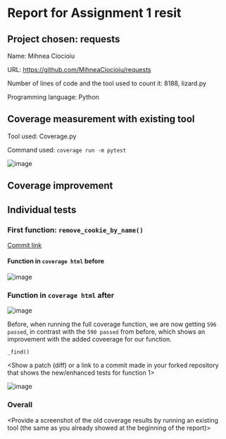 # Report for Assignment 1 resit

## Project chosen: requests

Name: Mihnea Ciocioiu

URL: https://github.com/MihneaCiocioiu/requests

Number of lines of code and the tool used to count it: 8188, lizard.py

Programming language: Python

## Coverage measurement with existing tool

Tool used: Coverage.py

Command used: ```coverage run -m pytest```

![image](https://github.com/MihneaCiocioiu/requests/assets/45711313/e0b2bf06-7558-4691-b7a3-d796d92681ec)

## Coverage improvement

## Individual tests

### First function: ```remove_cookie_by_name()```

[Commit link](https://github.com/psf/requests/commit/8e327ef5cd0ab2334f079b03dd3702a26820704f)

#### Function in ```coverage html``` before

![image](https://github.com/MihneaCiocioiu/requests/assets/45711313/6c31bf7a-4aef-4910-9549-b48b64da5fe1)

### Function in ```coverage html``` after

![image](https://github.com/MihneaCiocioiu/requests/assets/45711313/d187149e-378e-4952-990f-c9daa1cc35cd)

Before, when running the full coverage function, we are now getting ```596 passed```, in contrast with the ```590 passed``` from before, which shows an improvement with the added coveerage for our function.

```_find()```

<Show a patch (diff) or a link to a commit made in your forked repository that shows the new/enhanced tests for function 1>

![image](https://github.com/MihneaCiocioiu/requests/assets/45711313/0b841ef4-e17d-4e19-8182-6449cf5b2c74)

<Provide a screenshot of the new coverage results for such function>

<State the coverage improvement with a number and elaborate on why the coverage is improved>


### Overall

<Provide a screenshot of the old coverage results by running an existing tool (the same as you already showed at the beginning of the report)>

<Provide a screenshot of the new coverage results by running the existing tool using all test modifications>

